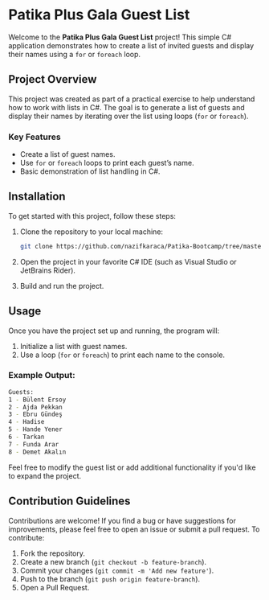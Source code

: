 ﻿# Patika Plus Gala Guest List

Welcome to the **Patika Plus Gala Guest List** project! This simple C# application demonstrates how to create a list of invited guests and display their names using a `for` or `foreach` loop.

## Project Overview

This project was created as part of a practical exercise to help understand how to work with lists in C#. The goal is to generate a list of guests and display their names by iterating over the list using loops (`for` or `foreach`).

### Key Features
- Create a list of guest names.
- Use `for` or `foreach` loops to print each guest’s name.
- Basic demonstration of list handling in C#.

## Installation

To get started with this project, follow these steps:

1. Clone the repository to your local machine:
   ```bash
   git clone https://github.com/nazifkaraca/Patika-Bootcamp/tree/master/Week5/Week5_2_list.git
   ```
   
2. Open the project in your favorite C# IDE (such as Visual Studio or JetBrains Rider).

3. Build and run the project.

## Usage

Once you have the project set up and running, the program will:
1. Initialize a list with guest names.
2. Use a loop (`for` or `foreach`) to print each name to the console.

### Example Output:
```bash
Guests:
1 - Bülent Ersoy
2 - Ajda Pekkan
3 - Ebru Gündeş
4 - Hadise
5 - Hande Yener
6 - Tarkan
7 - Funda Arar
8 - Demet Akalın
```

Feel free to modify the guest list or add additional functionality if you'd like to expand the project.

## Contribution Guidelines

Contributions are welcome! If you find a bug or have suggestions for improvements, please feel free to open an issue or submit a pull request. To contribute:

1. Fork the repository.
2. Create a new branch (`git checkout -b feature-branch`).
3. Commit your changes (`git commit -m 'Add new feature'`).
4. Push to the branch (`git push origin feature-branch`).
5. Open a Pull Request.
